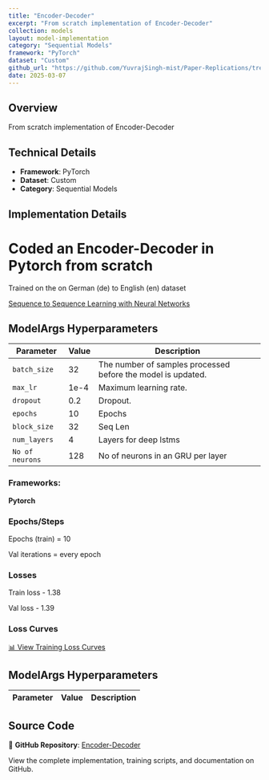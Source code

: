 ```yaml
---
title: "Encoder-Decoder"
excerpt: "From scratch implementation of Encoder-Decoder"
collection: models
layout: model-implementation
category: "Sequential Models"
framework: "PyTorch"
dataset: "Custom"
github_url: "https://github.com/YuvrajSingh-mist/Paper-Replications/tree/master/Encoder-Decoder"
date: 2025-03-07
---
```


## Overview
From scratch implementation of Encoder-Decoder

## Technical Details
- **Framework**: PyTorch
- **Dataset**: Custom
- **Category**: Sequential Models

## Implementation Details

# Coded an Encoder-Decoder in Pytorch from scratch  

Trained on the on German (de) to English (en) dataset

[Sequence to Sequence Learning with Neural Networks](https://arxiv.org/pdf/1409.3215)

## ModelArgs Hyperparameters

| Parameter    | Value    | Description                                                                 
|--------------|----------|-----------------------------------------------------------------------------|
| `batch_size` | 32       | The number of samples processed before the model is updated.                |
| `max_lr`     | 1e-4     | Maximum learning rate.                                                      |
| `dropout`    | 0.2      | Dropout.                                                                    |
| `epochs`     | 10       | Epochs                                                                      |           
| `block_size` | 32      | Seq Len                                                                     |
| `num_layers` | 4      | Layers for deep lstms                                                                |
| `No of neurons`| 128      | No of neurons in an GRU per layer                                          |    

### Frameworks:
**Pytorch**

### Epochs/Steps
Epochs (train) = 10

Val iterations = every epoch

### Losses

Train loss - 1.38

Val loss - 1.39

### Loss Curves

[📊 View Training Loss Curves](https://github.com/YuvrajSingh-mist/Paper-Replications/blob/master/Encoder-Decoder/https://raw.githubusercontent.com/YuvrajSingh-mist/Paper-Replications/master/Encoder-Decoder/img/loss.jpg)

## ModelArgs Hyperparameters

| Parameter | Value | Description |
|-----------|-------|-------------|
## Source Code
📁 **GitHub Repository**: [Encoder-Decoder](https://github.com/YuvrajSingh-mist/Paper-Replications/tree/master/Encoder-Decoder)

View the complete implementation, training scripts, and documentation on GitHub.
